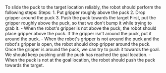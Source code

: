 To slide the puck to the target location reliably, the robot should perform the following steps:
    Steps:  1. Put gripper roughly above the puck  2. Drop gripper around the puck  3. Push the puck towards the target
    First, put the gripper roughly above the puck, so that we don't bump it while trying to grab it.
    - When the robot's gripper is not above the puck, the robot should place gripper above the puck.
    If the gripper isn't around the puck, put it around the puck.
    - When the robot's gripper is not around the puck and the robot's gripper is open, the robot should drop gripper around the puck.
    Once the gripper is around the puck, we can try to push it towards the goal. We should keep pushing until the puck has reached the goal location.
    - When the puck is not at the goal location, the robot should push the puck towards the target.